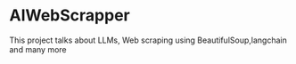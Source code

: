 # AIWebScrapper

This project talks about LLMs, Web scraping using BeautifulSoup,langchain and many more
